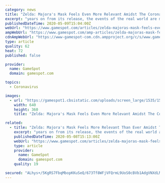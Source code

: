 ```yaml
---
category: news
title: "Zelda: Majora's Mask Feels Even More Relevant Amidst The Coronavirus Pandemic"
excerpt: "years on from its release, the events of the real world are mirroring one of the game's most memorable scenes."
publishedDateTime: 2020-05-09T15:04:00Z
webUrl: "https://www.gamespot.com/articles/zelda-majoras-mask-feels-even-more-relevant-amidst/1100-6476915/"
ampWebUrl: "https://www.gamespot.com/amp-articles/zelda-majoras-mask-feels-even-more-relevant-amidst/1100-6476915/"
cdnAmpWebUrl: "https://www-gamespot-com.cdn.ampproject.org/c/s/www.gamespot.com/amp-articles/zelda-majoras-mask-feels-even-more-relevant-amidst/1100-6476915/"
type: article
quality: 62
heat: 72
published: false

provider:
  name: GameSpot
  domain: gamespot.com

topics:
  - Coronavirus

images:
  - url: "https://gamespot1.cbsistatic.com/uploads/screen_large/1535/15351135/2798336-review_majorasmask_20150202gs.jpg"
    width: 640
    height: 360
    title: "Zelda: Majora's Mask Feels Even More Relevant Amidst The Coronavirus Pandemic"

related:
  - title: "Zelda: Majora's Mask Feels More Relevant Than Ever Amidst The Coronavirus Pandemic"
    excerpt: "years on from its release, the events of the real world are mirroring one of the game's most memorable scenes."
    publishedDateTime: 2020-05-08T15:13:00Z
    webUrl: "https://www.gamespot.com/articles/zelda-majoras-mask-feels-more-relevant-than-ever-a/1100-6476915/"
    type: article
    provider:
      name: GameSpot
      domain: gamespot.com
    quality: 19

secured: "ALhys+/5KgRS7FbqMbopKKuSeQ/673Tf8WFjVFQrmL9UoS0cBVb1AdgVNXdLMd4Fd5Drh5J8zBlzg79CBXQRNzRu2nBTlc1LQFD+8JVDqsfemn9xROoARmR3S0trtLhP+qsBsDifrjgZZJ+w2Rlp8/e6aDLIGn2CHbbC/Zm5HcjU7oo7AppX5o4AXJs1Cq+LqPkTMOdyzo0oG5FtAQ+u4DWZ2+d2lzvh+9LX3zKmaSRg5eOOF4ZKgoEmHGds9wQlXzxfzYOvtnsoCMWE9QchtholRSFOXvzh5+stoOiAtCOh5+sf6zb74d4/fy2qgV/Z1zpSPYhPphhgvsPOGLfzMkoMngHs7dQXPZVKEmbuPvb1JgbXdX04fs6U6IagFeocPIfcrt/bGw/RiqBbiy6x8AzbvDwH8obRViwWRwZcWoWPxcMaSuKY7AmVE8Gtq8vpRDuhny6j/S0L2nelcGCkcIHW8n0jU9ReUWGZnF1o/Js=;if8B3UpQGLCcLfR67ijpkg=="
---
```



